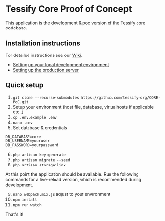 # Tessify Core Proof of Concept

This application is the development & poc version of the Tessify core codebase.

## Installation instructions

For detailed instructions see our [Wiki](https://github.com/tessify-org/CORE/wiki).

- [Setting up your local development environment](https://github.com/tessify-org/CORE/wiki/Development-Setup)
- [Setting up the production server](https://github.com/tessify-org/CORE/wiki/Server-Setup)

## Quick setup

1. ```git clone --recurse-submodules https://github.com/tessify-org/CORE-PoC.git```
2. Setup your environment (host file, database, virtualhosts if applicable etc..)
3. ```cp .env.example .env```
4. ```nano .env```
5. Set database & credentials
```
DB_DATABASE=core
DB_USERNAME=youruser
DB_PASSWORD=yourpassword
```
6. ```php artisan key:generate```
7. ```php artisan migrate --seed```
8. ```php artisan storage:link```

At this point the application should be available.
Run the following commands for a live-reload version, which is recommended during development.

9. ```nano webpack.mix.js``` adjust to your environment
10. ```npm install```
11. ```npm run watch```

That's it!
